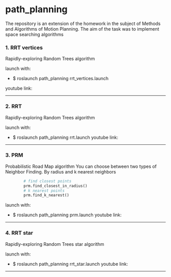 # path_planning

The repository is an extension of the homework in the subject of Methods and Algorithms of Motion Planning. 
The aim of the task was to implement space searching algorithms

### 1. RRT vertices
Rapidly-exploring Random Trees algorithm

launch with:
- $ roslaunch path_planning rrt_vertices.launch

youtube link:
- ----------

### 2. RRT
Rapidly-exploring Random Trees algorithm

launch with:
-  $ roslaunch path_planning rrt.launch
youtube link:
- -----------

### 3. PRM
Probabilistic Road Map algorithm
You can choose between two types of Neighbor Finding. By radius and k nearest neighbors
```python
        # find closest points
        prm.find_closest_in_radius()
        # k nearest points
        prm.find_k_nearest()
```
launch with:
- $ roslaunch path_planning prm.launch
youtube link:
- -----------

### 4. RRT star
Rapidly-exploring Random Trees star algorithm

launch with:
- $ roslaunch path_planning rrt_star.launch
youtube link:
- -----------


